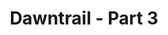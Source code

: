 ---
layout: quest-table
expansion: Dawntrail
partNo: 3
title: Dawntrail - Part 3
permalink: /quests/msq/dawntrail/part3
links:
  previous: /quests/msq/dawntrail/part2
  next: /quests/msq/dawntrail/part4
quests:
  - name: A Royal Invitation
    level: 100
    rowId: 70780
    questId: KinGmg101_05244
    genre: The New Dawn
    icon: '71000'
    issuer:
      location: Tuliyollal
      coords: (10.0, 15.0)
      name: Bol Wuruq
    steps:
      - location: Tuliyollal
        coords: (12.4, 14.5)
        name: Speak with Br'uk Evu.
      - location: Tuliyollal
        coords: (12.7, 14.6)
        name: Find a table somewhere in Xbalyav Ty'e.
      - location: Tuliyollal
        coords: (9.5, 3.6)
        name: Speak with the Landsguard gatekeeper.
      - location: Sunperch
        coords: (6.1, 4.5)
        name: Speak with the Landsguard gatekeeper.
      - location: The Backroom
        coords: (6.0, 6.3)
        name: Speak with Gulool Ja in the Backroom.
    partQuestNo: 1
  - name: Alexandria Mourns
    level: 100
    rowId: 70781
    questId: KinGmg102_05245
    genre: The New Dawn
    icon: '71000'
    issuer:
      location: The Backroom
      coords: (6.0, 6.3)
      name: Gulool Ja
    steps:
      - location: Solution Nine
        coords: (12.7, 6.4)
        name: Speak with Gossan at Praxis Park.
      - location: Solution Nine
        coords: (6.3, 15.2)
        name: Speak with Wuk Lamat.
    partQuestNo: 2
  - name: In Search of the Past
    level: 100
    rowId: 70782
    questId: KinGmg103_05246
    genre: The New Dawn
    icon: '71000'
    issuer:
      location: Solution Nine
      coords: (6.2, 15.2)
      name: G'raha Tia
    steps:
      - location: Heritage Found
        coords: (17.5, 10.0)
        name: Gather information in the outskirts.
      - location: The Backroom
        coords: (6.0, 6.3)
        name: Report your findings to Shale in the Backroom.
      - location: Heritage Found
        coords: (9.3, 11.3)
        name: Speak with Gulool Ja at the driftdowns.
      - location: Yuweyawata
        coords: (11.2, 11.2)
        name: Enter Yuweyawata Field Station.
      - location: Yuweyawata
        coords: (11.8, 13.0)
        name: Enter Yuweyawata Field Station.
      - location: Yuweyawata
        coords: (11.8, 13.0)
        name: Speak with Gulool Ja.
    unlocks:
      - name: Yuweyawata Field Station
        type: dungeon
        levelRequired: 100
        levelSync: 100
        ilevelRequired: 690
        ilevelSync: 730
    partQuestNo: 3
  - name: Among the Abandoned
    level: 100
    rowId: 70783
    questId: KinGmg104_05247
    genre: The New Dawn
    icon: '71000'
    issuer:
      location: Yuweyawata
      coords: (11.8, 12.9)
      name: Krile
    steps:
      - location: Yuweyawata
        coords: (10.5, 15.3)
        name: Search for a way to the upper floor.
      - location: Yuweyawata
        coords: (11.0, 16.7)
        name: Search for the verification key.
      - location: Yuweyawata
        coords: (10.3, 15.4)
        name: Access the security panel.
      - location: Heritage Found
        coords: (9.8, 11.3)
        name: Speak with G'raha Tia.
      - location: The Backroom
        coords: (6.0, 6.3)
        name: Speak with Shale in the Backroom.
    partQuestNo: 4
  - name: Guidance of the Hhetso
    level: 100
    rowId: 70784
    questId: KinGmg105_05248
    genre: The New Dawn
    icon: '71000'
    issuer:
      location: The Backroom
      coords: (6.1, 6.3)
      name: Geode
    steps:
      - location: Shaaloani
        coords: (14.1, 19.7)
        name: Speak with Wawlika in Sheshenewezi Springs.
      - location: Shaaloani
        coords: (27.5, 11.1)
        name: Speak with Hhwato.
      - location: Shaaloani
        coords: (27.5, 11.1)
        name: Speak with Shepetto.
      - location: Shaaloani
        coords: (28.1, 10.3)
        name: Speak with the talkative Hhetsarro.
      - location: Shaaloani
        coords: (28.5, 12.4)
        name: Investigate the ruffled rroneek.
      - location: Shaaloani
        coords: (27.0, 10.2)
        name: Give the mending kit to the troubled Hhetsarro.
      - location: Shaaloani
        coords: (26.0, 10.9)
        name: Speak with the playful Hhetsarro.
      - location: Shaaloani
        coords: (27.5, 11.1)
        name: Speak with Shepetto.
    partQuestNo: 5
  - name: The Warmth of Family
    level: 100
    rowId: 70785
    questId: KinGmg106_05249
    genre: The New Dawn
    icon: '71000'
    issuer:
      location: Shaaloani
      coords: (27.3, 10.9)
      name: Koana
    steps:
      - location: Shaaloani
        coords: (27.3, 10.9)
        name: Speak with Koana.
      - location: Shaaloani
        coords: (27.4, 11.1)
        name: Speak with Koana.
      - location: Shaaloani
        coords: (27.4, 11.1)
        name: Speak with Koana again.
      - location: Shaaloani
        coords: (19.0, 15.5)
        name: Speak with Wawlika.
      - location: Shaaloani
        coords: (18.0, 14.0)
        name: Speak with Nitowikwe.
    soloDuty:
      levelSync: 100
      id: '5081'
    partQuestNo: 6
  - name: Crossroads
    level: 100
    rowId: 70786
    questId: KinGmg107_05250
    genre: The New Dawn
    icon: '71000'
    issuer:
      location: Shaaloani
      coords: (18.0, 13.9)
      name: Wuk Lamat
    steps:
      - location: The Backroom
        coords: (6.1, 6.3)
        name: Speak with G'raha Tia in the Backroom.
      - location: The Backroom
        coords: (6.0, 6.4)
        name: Speak with Y'shtola.
      - location: The Backroom
        coords: (6.1, 6.3)
        name: Speak with Geode.
      - location: Solution Nine
        coords: (12.3, 12.2)
        name: Speak with Wuk Lamat at leynode nine.
      - location: The Backroom
        coords: (6.0, 6.4)
        name: Speak with Krile.
    unlocks:
      - id: 3607
        name: Crossroads
        type: achievement
    partQuestNo: 7
  - name: A Glimmer of the Past
    level: 100
    rowId: 70835
    questId: KinGmh101_05299
    genre: The New Dawn
    icon: '71000'
    issuer:
      location: The Backroom
      coords: (6.0, 6.4)
      name: Krile
    steps:
      - location: The Backroom
        coords: (5.7, 5.6)
        name: Enter the break room.
      - location: Break Room
        coords: (6.1, 6.1)
        name: Enter the break room.
      - location: Break Room
        coords: (6.2, 6.1)
        name: Speak with Sphene.
      - location: Break Room
        coords: (6.2, 6.1)
        name: Speak with Sphene again.
    partQuestNo: 8
  - name: Memories of a Bygone Age
    level: 100
    rowId: 70836
    questId: KinGmh102_05300
    genre: The New Dawn
    icon: '71000'
    issuer:
      location: Break Room
      coords: (6.2, 6.1)
      name: Sphene
    steps:
      - location: The Backroom
        coords: (6.0, 6.4)
        name: Wait for Sphene at the designated location.
      - location: Solution Nine
        coords: (12.4, 18.7)
        name: Speak with Gulool Ja at the information center.
      - location: Solution Nine
        coords: (12.3, 18.6)
        name: Speak with Wuk Lamat.
      - location: Solution Nine
        coords: (6.2, 14.2)
        name: Speak with Wuk Lamat again.
    partQuestNo: 9
  - name: In Search of Meaning
    level: 100
    rowId: 70837
    questId: KinGmh103_05301
    genre: The New Dawn
    icon: '71000'
    issuer:
      location: Solution Nine
      coords: (5.5, 13.9)
      name: Sphene
    steps:
      - location: Solution Nine
        coords: (18.6, 14.4)
        name: Speak with Gulool Ja.
      - location: Solution Nine
        coords: (18.6, 14.3)
        name: /rally the stricken citizen.
      - location: Solution Nine
        coords: (18.6, 14.3)
        name: Speak with Sphene and have her and Gulool Ja accompany you.
      - location: Solution Nine
        coords: (19.2, 17.9)
        name: Deliver the keepsakes to the citizens while Sphene and Gulool Ja are
          accompanying you.
      - location: Solution Nine
        coords: (17.2, 19.6)
        name: Deliver the keepsake to the lively citizen while Sphene and Gulool Ja
          are accompanying you.
    partQuestNo: 10
  - name: A Jewel Shattered
    level: 100
    rowId: 70838
    questId: KinGmh104_05302
    genre: The New Dawn
    icon: '71000'
    issuer:
      location: Solution Nine
      coords: (17.1, 19.6)
      name: Sphene
    steps:
      - location: Solution Nine
        coords: (18.6, 14.2)
        name: Speak with Malachite.
      - location: Solution Nine
        coords: (19.4, 15.7)
        name: Speak with Wuk Lamat.
      - location: Solution Nine
        coords: (17.8, 16.6)
        name: Search the area for the simulant.
      - location: Solution Nine
        coords: (17.8, 17.9)
        name: Speak with Sphene.
    partQuestNo: 11
  - name: The Meeting
    level: 100
    rowId: 70839
    questId: KinGmh105_05303
    genre: The New Dawn
    icon: '71000'
    issuer:
      location: Solution Nine
      coords: (17.8, 17.9)
      name: Sphene
    steps:
      - location: The Backroom
        coords: (6.0, 6.3)
        name: Speak with Krile in the Backroom.
      - location: The Backroom
        coords: (6.0, 6.4)
        name: Speak with Sphene.
    partQuestNo: 12
  - name: Descent to the Foundation
    level: 100
    rowId: 70840
    questId: KinGmh106_05304
    genre: The New Dawn
    icon: '71000'
    issuer:
      location: The Backroom
      coords: (6.0, 6.3)
      name: Shale
    steps:
      - location: Solution Nine
        coords: (10.9, 3.2)
        name: Speak with Shale in the government sector.
      - location: The Underkeep
        coords: (11.2, 9.6)
        name: Enter the Underkeep.
      - location: Recollection
        coords: (6.1, 6.1)
        name: Enter the Underkeep.
      - location: Recollection
        coords: (6.1, 6.1)
        name: Confront Zelenia in Recollection.
      - location: Throne Room
        coords: (6.1, 6.4)
        name: Confront Zelenia in Recollection.
      - location: Throne Room
        coords: (6.1, 6.5)
        name: Speak with Sphene.
    unlocks:
      - name: the Underkeep
        type: dungeon
        levelRequired: 100
        levelSync: 100
        ilevelRequired: 705
        ilevelSync: 0
      - name: Recollection
        type: trial
        levelRequired: 100
        levelSync: 100
        ilevelRequired: 715
        ilevelSync: 0
    partQuestNo: 13
  - name: Shared Paths
    level: 100
    rowId: 70841
    questId: KinGmh107_05305
    genre: The New Dawn
    icon: '71000'
    issuer:
      location: Throne Room
      coords: (6.1, 6.5)
      name: Sphene
    steps:
      - location: The Backroom
        coords: (6.0, 6.4)
        name: Speak with Sphene.
      - location: The Backroom
        coords: (6.1, 6.2)
        name: Contact your allies from the designated location.
      - location: The Backroom
        coords: (6.0, 6.4)
        name: Speak with Sphene.
      - location: Solution Nine
        coords: (4.3, 19.0)
        name: Speak with Milos in residential radius 9-14.
    partQuestNo: 14
  - name: Seekers of Eternity
    level: 100
    rowId: 70842
    questId: KinGmh108_05306
    genre: The New Dawn
    icon: '71000'
    issuer:
      location: Solution Nine
      coords: (4.3, 19.6)
      name: Sphene
    steps:
      - location: Heritage Found
        coords: (16.6, 9.5)
        name: Speak with Wuk Lamat in the outskirts.
      - location: Heritage Found
        coords: (26.0, 13.5)
        name: Search for Erenville and defeat any enemies that appear.
      - location: Heritage Found
        coords: (25.5, 13.0)
        name: Aid Erenville.
      - location: Heritage Found
        coords: (16.6, 9.9)
        name: Speak with Erenville.
      - location: The Backroom
        coords: (6.0, 6.3)
        name: Speak with Shale in the Backroom.
    unlocks:
      - id: 3633
        name: Seekers of Eternity
        type: achievement
    partQuestNo: 15
  - name: Targeted Tragedy
    level: 100
    rowId: 70900
    questId: KinGmi101_05364
    genre: The New Dawn
    icon: '71000'
    issuer:
      location: The Backroom
      coords: (6.0, 6.3)
      name: Shale
    steps:
      - location: Solution Nine
        coords: (18.2, 17.2)
        name: Speak with Geode outside the Neon Stein.
      - location: Solution Nine
        coords: (18.2, 17.2)
        name: Speak with Geode and have him accompany you.
      - location: Solution Nine
        coords: (19.9, 16.4)
        name: Gather information while Geode is accompanying you.
      - location: Solution Nine
        coords: (21.7, 18.1)
        name: Gather more information while Geode is accompanying you.
      - location: Solution Nine
        coords: (19.4, 15.7)
        name: Speak with Krile while Geode is accompanying you.
      - location: Solution Nine
        coords: (4.2, 18.9)
        name: Speak with Wayakkwe.
    partQuestNo: 16
  - name: The Endless Choice
    level: 100
    rowId: 70901
    questId: KinGmi102_05365
    genre: The New Dawn
    icon: '71000'
    issuer:
      location: Solution Nine
      coords: (4.2, 18.9)
      name: Wayakkwe
    steps:
      - location: Solution Nine
        coords: (5.0, 18.7)
        name: Speak with Krile.
      - location: Solution Nine
        coords: (5.8, 17.4)
        name: Survey the designated location.
      - location: Solution Nine
        coords: (7.5, 18.4)
        name: Survey the designated location.
      - location: Solution Nine
        coords: (9.5, 18.4)
        name: Survey the designated location.
      - location: Solution Nine
        coords: (9.6, 21.8)
        name: Speak with Sphene.
    partQuestNo: 17
  - name: My Memories and Yours
    level: 100
    rowId: 70902
    questId: KinGmi103_05366
    genre: The New Dawn
    icon: '71000'
    issuer:
      location: Solution Nine
      coords: (9.6, 21.8)
      name: Sphene
    steps:
      - location: The Backroom
        coords: (6.1, 6.3)
        name: Speak with Wayakkwe.
      - location: The Backroom
        coords: (6.0, 6.3)
        name: Speak with Shale.
      - location: Heritage Found
        coords: (15.8, 5.2)
        name: Speak with Shale again.
      - location: Heritage Found
        coords: (15.8, 5.2)
        name: Speak with Shale once more.
      - location: Heritage Found
        coords: (25.8, 8.2)
        name: Clear the way of monstrous intruders.
      - location: Heritage Found
        coords: (25.7, 8.4)
        name: Speak with Shale.
      - location: Earthen Sky Hideout
        coords: (6.1, 5.9)
        name: Speak with Shale.
      - location: Earthen Sky Hideout
        coords: (6.2, 5.9)
        name: Speak with Shale again.
    partQuestNo: 18
  - name: A Darkness in the Heart
    level: 100
    rowId: 70903
    questId: KinGmi104_05367
    genre: The New Dawn
    icon: '71000'
    issuer:
      location: Earthen Sky Hideout
      coords: (6.2, 5.9)
      name: Shale
    steps:
      - location: Heritage Found
        coords: (16.6, 9.5)
        name: Speak with Sphene in the outskirts.
      - location: Heritage Found
        coords: (19.2, 8.3)
        name: Speak with outskirts inhabitants.
      - location: Heritage Found
        coords: (16.6, 9.5)
        name: Speak with Sphene.
      - location: Solution Nine
        coords: (12.2, 5.9)
        name: Speak with Sphene.
      - location: Solution Nine
        coords: (11.9, 5.9)
        name: Speak with Sphene again.
    partQuestNo: 19
  - name: Preservation Their Purpose
    level: 100
    rowId: 70904
    questId: KinGmi105_05368
    genre: The New Dawn
    icon: '71000'
    issuer:
      location: Solution Nine
      coords: (11.9, 5.9)
      name: Wuk Lamat
    steps:
      - location: Solution Nine
        coords: (11.2, 3.2)
        name: Speak with the lift attendant.
      - location: Containment Complex 10-29
        coords: (5.1, 6.4)
        name: Speak with the lift attendant.
      - location: Containment Complex 10-29
        coords: (5.1, 6.4)
        name: Search for a security card in the researchers' commons.
      - location: Containment Complex 10-29
        coords: (5.5, 6.4)
        name: Use the card-shaped object at the scanning device.
      - location: Containment Complex 10-29
        coords: (6.2, 5.9)
        name: Use the Level 1 security card at the scanning device for the director's
          office.
      - location: Containment Complex 10-29
        coords: (5.9, 5.2)
        name: Speak with Sphene.
      - location: Containment Complex 10-29
        coords: (6.2, 5.0)
        name: Examine the locker's number pad and enter the correct combination.
      - location: Containment Complex 10-29
        coords: (6.2, 6.2)
        name: Use the Level 2 security card at the scanning device for the deuterolab
          and Facilities.
      - location: Containment Complex 10-29
        coords: (6.4, 6.6)
        name: Speak with Gulool Ja.
      - location: Containment Complex 10-29
        coords: (6.9, 6.3)
        name: Speak with Shale.
      - location: Containment Complex 10-29
        coords: (7.0, 6.5)
        name: Examine the control panels and reconfigure the circuit path.
      - location: Containment Complex 10-29
        coords: (6.4, 6.6)
        name: Speak with Shale.
    partQuestNo: 20
  - name: A Calculated Evolution
    level: 100
    rowId: 70905
    questId: KinGmi106_05369
    genre: The New Dawn
    icon: '71000'
    issuer:
      location: Containment Complex 10-29
      coords: (6.4, 6.6)
      name: Shale
    steps:
      - location: Containment Complex 10-29
        coords: (6.1, 7.0)
        name: Search for a Level 3 security card.
      - location: Containment Complex 10-29
        coords: (6.2, 6.9)
        name: Speak with Shale.
      - location: Containment Complex 10-29
        coords: (6.2, 5.9)
        name: Use the Level 3 security card at the scanning device for the director's
          office.
      - location: Containment Complex 10-29
        coords: (6.9, 5.7)
        name: Speak with Shale.
      - location: Containment Complex 10-29
        coords: (6.9, 5.7)
        name: Gather information in the director's office.
      - location: Containment Complex 10-29
        coords: (6.9, 5.7)
        name: Hand the crumpled note to Shale.
      - location: Containment Complex 10-29
        coords: (6.9, 5.7)
        name: Use the director's terminal and select the correct passwords.
      - location: Containment Complex 10-29
        coords: (7.0, 5.9)
        name: Speak with Shale.
      - location: The Backroom
        coords: (6.0, 6.3)
        name: Speak with Shale in the Backroom.
    partQuestNo: 21
  - name: One of Our Own
    level: 100
    rowId: 70906
    questId: KinGmi107_05370
    genre: The New Dawn
    icon: '71000'
    issuer:
      location: The Backroom
      coords: (6.0, 6.4)
      name: Sphene
    steps:
      - location: Solution Nine
        coords: (12.8, 6.4)
        name: Speak with Gossan in the government sector.
      - location: Solution Nine
        coords: (12.7, 6.4)
        name: Speak with Sphene.
      - location: Living Memory
        coords: (21.4, 36.8)
        name: Speak with Y'shtola at leynode mnemo.
    partQuestNo: 22
  - name: A Terminal Invitation
    level: 100
    rowId: 70907
    questId: KinGmi108_05371
    genre: The New Dawn
    icon: '71000'
    issuer:
      location: Living Memory
      coords: (21.4, 36.8)
      name: Y'shtola
    steps:
      - location: Living Memory
        coords: (21.4, 28.8)
        name: Speak with Wuk Lamat.
      - location: The Meso Terminal
        coords: (11.2, 11.2)
        name: Enter the Meso Terminal.
      - location: The Ageless Necropolis
        coords: (6.1, 6.1)
        name: Enter the Meso Terminal.
      - location: The Ageless Necropolis
        coords: (6.1, 6.1)
        name: Defeat Necron.
      - location: The Ageless Necropolis
        coords: (6.1, 6.1)
        name: Defeat Necron.
      - location: Living Memory
        coords: (21.6, 28.9)
        name: Speak with Alphinaud.
      - location: Heritage Found
        coords: (18.5, 11.5)
        name: Speak with Sphene in the outskirts.
    unlocks:
      - name: the Meso Terminal
        type: dungeon
        levelRequired: 100
        levelSync: 100
        ilevelRequired: 720
        ilevelSync: 0
      - name: the Ageless Necropolis
        type: trial
        levelRequired: 100
        levelSync: 100
        ilevelRequired: 725
        ilevelSync: 0
    partQuestNo: 23
  - name: Blades in Waiting
    level: 100
    rowId: 70908
    questId: KinGmi109_05372
    genre: The New Dawn
    icon: '71000'
    issuer:
      location: Heritage Found
      coords: (18.5, 11.5)
      name: Sphene
    steps:
      - location: Heritage Found
        coords: (19.1, 14.4)
        name: Speak with Mahuwsa.
      - location: Heritage Found
        coords: (9.3, 11.7)
        name: Speak with Taapu.
      - location: Heritage Found
        coords: (8.0, 17.3)
        name: Search for Gulool Ja.
      - location: Heritage Found
        coords: (10.4, 18.3)
        name: Speak with Gulool Ja.
      - location: The Backroom
        coords: (6.1, 6.3)
        name: Speak with Shale in the Backroom.
    partQuestNo: 24
  - name: The Promise of Tomorrow
    level: 100
    rowId: 70909
    questId: KinGmi110_05373
    genre: The New Dawn
    icon: '71000'
    issuer:
      location: The Backroom
      coords: (6.1, 6.3)
      name: Shale
    steps:
      - location: The Backroom
        coords: (6.1, 6.3)
        name: Speak with Shale.
      - location: Living Memory
        coords: (21.5, 35.6)
        name: Speak with Sphene.
      - location: Tuliyollal
        coords: (11.2, 6.9)
        name: Speak with Wuk Lamat at Vollok Shoonsa.
      - location: Solution Nine
        coords: (11.9, 6.4)
        name: Speak with Sphene at Praxis Park.
    unlocks:
      - id: 3773
        name: In Memoriam
        type: achievement
    partQuestNo: 25


---